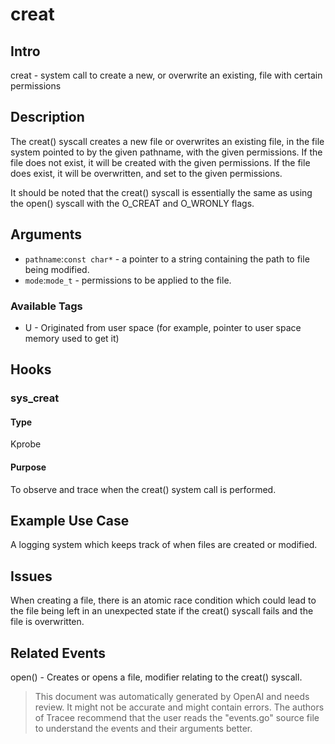 
# creat

## Intro
creat - system call to create a new, or overwrite an existing, file with certain permissions

## Description
The creat() syscall creates a new file or overwrites an existing file, in the file system pointed to by the given pathname, with the given permissions. If the file does not exist, it will be created with the given permissions. If the file does exist, it will be overwritten, and set to the given permissions.

It should be noted that the creat() syscall is essentially the same as using the open() syscall with the O_CREAT and O_WRONLY flags.

## Arguments
* `pathname`:`const char*` - a pointer to a string containing the path to file being modified.
* `mode`:`mode_t` - permissions to be applied to the file.

### Available Tags
* U - Originated from user space (for example, pointer to user space memory used to get it)

## Hooks
### sys_creat
#### Type
Kprobe
#### Purpose
To observe and trace when the creat() system call is performed.

## Example Use Case
A logging system which keeps track of when files are created or modified.

## Issues
When creating a file, there is an atomic race condition which could lead to the file being left in an unexpected state if the creat() syscall fails and the file is overwritten.

## Related Events
open() - Creates or opens a file, modifier relating to the creat() syscall.

> This document was automatically generated by OpenAI and needs review. It might
> not be accurate and might contain errors. The authors of Tracee recommend that
> the user reads the "events.go" source file to understand the events and their
> arguments better.
